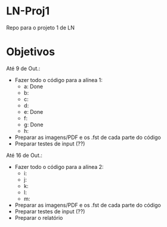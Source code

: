 # LN-Proj1
Repo para o projeto 1 de LN

# Objetivos

Até 9 de Out.:
  - Fazer todo o código para a alínea 1:
      - a: Done
      - b:
      - c:
      - d:
      - e: Done
      - f:
      - g: Done
      - h:
  - Preparar as imagens/PDF e os .fst de cada parte do código
  - Preparar testes de input (??) 

Até 16 de Out.:
  - Fazer todo o código para a alínea 2:
      - i:
      - j:
      - k:
      - l:
      - m:
  - Preparar as imagens/PDF e os .fst de cada parte do código
  - Preparar testes de input (??)
  - Preparar o relatório
